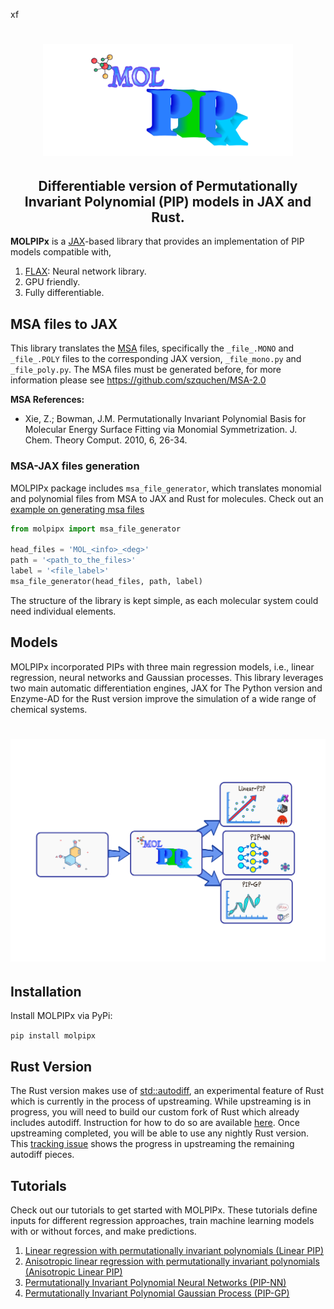 xf<h1 align='center'><img src="Images/molpipx_logo.png" alt="MOLPIPx Logo" width="400"></h1>
<h2 align='center'>Differentiable version of Permutationally Invariant Polynomial (PIP) models in JAX and Rust. </h2>

**MOLPIPx** is a [JAX](https://jax.readthedocs.io/en/latest/)-based library that provides an implementation of PIP models compatible with,
1. [FLAX](flax.readthedocs.io/): Neural network library.
2. GPU friendly.
3. Fully differentiable.

## MSA files to JAX ##
This library translates the [MSA](https://scholarblogs.emory.edu/bowman/msa/) files, specifically the ``_file_.MONO`` and ``_file_.POLY`` files to the corresponding JAX version, ``_file_mono.py`` and ``_file_poly.py``. 
The MSA files must be generated before, for more information please see https://github.com/szquchen/MSA-2.0


**MSA References:**
* Xie, Z.; Bowman, J.M. Permutationally Invariant Polynomial Basis for Molecular Energy Surface Fitting via Monomial Symmetrization. J. Chem. Theory Comput. 2010, 6, 26-34.


### MSA-JAX files generation ###
MOLPIPx package includes `msa_file_generator`, which translates monomial and polynomial files from MSA to JAX and Rust for molecules.
Check out an [example on generating msa files](examples/Data/README.md)


```python
from molpipx import msa_file_generator

head_files = 'MOL_<info>_<deg>'
path = '<path_to_the_files>'
label = '<file_label>'
msa_file_generator(head_files, path, label)
```


The structure of the library is kept simple, as each molecular system could need individual elements. 


## Models ##
MOLPIPx incorporated PIPs with three main regression models, i.e., linear regression, neural networks and Gaussian processes. This library leverages two main automatic differentiation engines, JAX for
The Python version and Enzyme-AD for the Rust version improve the simulation of a wide range of chemical systems.

<h1 align='center'><img src="Images/diagram.png" alt="diagram" width="700"></h1>

## Installation ##
Install MOLPIPx via PyPi:

`pip install molpipx`

## Rust Version ##
The Rust version makes use of [std::autodiff](https://doc.rust-lang.org/nightly/std/autodiff/attr.autodiff.html), an experimental feature of Rust which is currently in the process of upstreaming.
While upstreaming is in progress, you will need to build our custom fork of Rust which already includes autodiff.
Instruction for how to do so are available [here](https://enzyme.mit.edu/index.fcgi/rust/installation.html).
Once upstreaming completed, you will be able to use any nightly Rust version.
This [tracking issue](https://github.com/rust-lang/rust/issues/124509) shows the progress in upstreaming the remaining autodiff pieces. 



## Tutorials ##
Check out our tutorials to get started with MOLPIPx. These tutorials define inputs for different regression approaches, train machine learning models with or without forces, and make predictions.

1. [Linear regression with permutationally invariant polynomials (Linear PIP)](linear_pip/README.md)
2. [Anisotropic linear regression with permutationally invariant polynomials (Anisotropic Linear PIP)](aniso_pip/README.md)
3. [Permutationally Invariant Polynomial Neural Networks (PIP-NN)](pipnn/README.md)
4. [Permutationally Invariant Polynomial Gaussian Process (PIP-GP)](pipgp/README.md)
